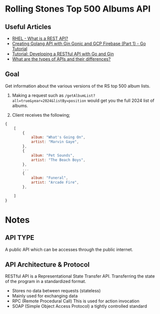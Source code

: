 # Rolling Stones Top 500 Albums API

## Useful Articles

- [RHEL - What is a REST API?](https://www.redhat.com/en/topics/api/what-is-a-rest-api)
- [Creating Golang API with Gin Gonic and GCP Firebase (Part 1) - Go Tutorial](https://www.youtube.com/watch?v=UlZ_EGWvN7w&ab_channel=MarcioMarinho)
- [Tutorial: Developing a RESTful API with Go and Gin](https://go.dev/doc/tutorial/web-service-gin)
- [What are the types of APIs and their differences?](https://www.techtarget.com/searchapparchitecture/tip/What-are-the-types-of-APIs-and-their-differences)

## Goal

Get information about the various versions of the RS top 500 album lists.

1. Making a request such as `/getAlbumList?all=true&year=2024&listBy=position` would get you the full 2024 list of albums.

2. Client receives the following;

```js
{
    [
        {
            album: "What's Going On",
            artist: "Marvin Gaye",
        }, 
        {
            album: "Pet Sounds",
            artist: "The Beach Boys",
        }, 
        ...
        {
            album: "Funeral",
            artist: "Arcade Fire",
        }, 
        
    ]
}
```

# Notes

## API TYPE

A public API which can be accesses through the public internet.

## API Architecture & Protocol

RESTful API is a Representational State Transfer API. Transferring the state of the program in a standardized format.

- Stores no data between requests (stateless)
- Mainly used for exchanging data
- RPC (Remote Procedural Call) This is used for action invocation
- SOAP (Simple Object Access Protocol) a tightly controlled standard

